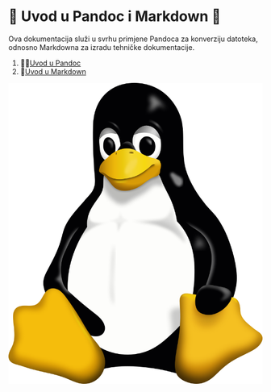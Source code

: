 # 🍕 Uvod u Pandoc i Markdown 🍕
Ova dokumentacija služi u svrhu primjene Pandoca za konverziju datoteka, odnosno Markdowna za izradu tehničke dokumentacije.

1. 🍄‍🟫[Uvod u Pandoc](docs/02-pandoc-primjeri-konverzije.md)
2. 🥫[Uvod u Markdown](docs/01-markdown-primjeri.md)

![Tux](Tux.png)
